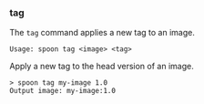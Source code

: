 ### tag

The `tag` command applies a new tag to an image.

```
Usage: spoon tag <image> <tag>
```

Apply a new tag to the head version of an image. 

```
> spoon tag my-image 1.0
Output image: my-image:1.0
```
